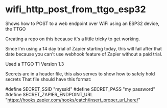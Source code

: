 # wifi_http_post_from_ttgo_esp32
Shows how to POST to a web endpoint over WiFi using an ESP32 device, the TTGO

Creating a repo on this because it's a little tricky to get working.

Since I'm using a 14 day trial of Zapier starting today, this will fail after that date because you can't
use webhook feature of Zapier without a paid trial.

Used a TTGO T1 Version 1.3

Secrets are in a header file, this also serves to show how to safely hold secrets
That file should have this format:

#define SECRET_SSID "myssid"
#define SECRET_PASS "my password"
#define SECRET_ZAPIER_ENDPOINT_URL "https://hooks.zapier.com/hooks/catch/insert_proper_url_here/"


